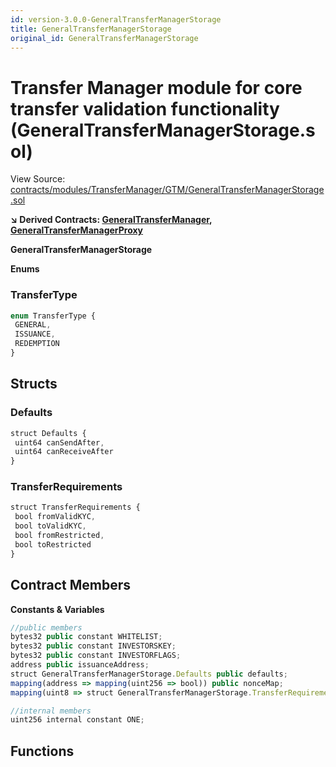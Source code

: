 ```yaml
---
id: version-3.0.0-GeneralTransferManagerStorage
title: GeneralTransferManagerStorage
original_id: GeneralTransferManagerStorage
---
```


# Transfer Manager module for core transfer validation functionality (GeneralTransferManagerStorage.sol)

View Source: [contracts/modules/TransferManager/GTM/GeneralTransferManagerStorage.sol](../../../contracts/modules/TransferManager/GTM/GeneralTransferManagerStorage.sol)

**↘ Derived Contracts: [GeneralTransferManager](GeneralTransferManager.md), [GeneralTransferManagerProxy](GeneralTransferManagerProxy.md)**

**GeneralTransferManagerStorage**

**Enums**
### TransferType

```js
enum TransferType {
 GENERAL,
 ISSUANCE,
 REDEMPTION
}
```

## Structs
### Defaults

```js
struct Defaults {
 uint64 canSendAfter,
 uint64 canReceiveAfter
}
```

### TransferRequirements

```js
struct TransferRequirements {
 bool fromValidKYC,
 bool toValidKYC,
 bool fromRestricted,
 bool toRestricted
}
```

## Contract Members
**Constants & Variables**

```js
//public members
bytes32 public constant WHITELIST;
bytes32 public constant INVESTORSKEY;
bytes32 public constant INVESTORFLAGS;
address public issuanceAddress;
struct GeneralTransferManagerStorage.Defaults public defaults;
mapping(address => mapping(uint256 => bool)) public nonceMap;
mapping(uint8 => struct GeneralTransferManagerStorage.TransferRequirements) public transferRequirements;

//internal members
uint256 internal constant ONE;

```

## Functions

